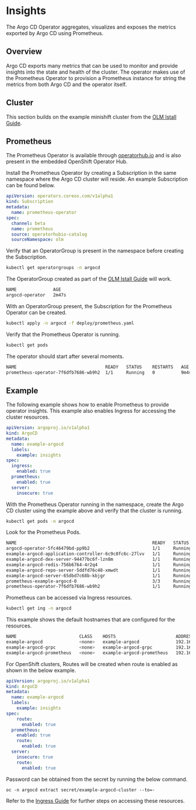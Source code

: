 # Insights

The Argo CD Operator aggregates, visualizes and exposes the metrics exported by Argo CD using Prometheus.

## Overview

Argo CD exports many metrics that can be used to monitor and provide insights into the state and health of the cluster. The operator makes use of the Prometheus Operator to provision a Prometheus instance for string the metrics from both Argo CD and the operator itself.

## Cluster

This section builds on the example minishift cluster from the [OLM Istall Guide][olm_guide]. 

## Prometheus

The Prometheus Operator is available through [operatorhub.io](https://operatorhub.io/operator/prometheus) and is also present in the embedded OpenShift Operator Hub.

Install the Prometheus Operator by creating a Subscription in the same namespace where the Argo CD cluster will reside. An example Subscription can be found below.

``` yaml
apiVersion: operators.coreos.com/v1alpha1
kind: Subscription
metadata:
  name: prometheus-operator
spec:
  channel: beta
  name: prometheus
  source: operatorhubio-catalog
  sourceNamespace: olm
```

Verify that an OperatorGroup is present in the namespace before creating the Subscription.

``` bash
kubectl get operatorgroups -n argocd
```

The OperatorGroup created as part of the [OLM Istall Guide][olm_guide] will work.

``` bash
NAME              AGE
argocd-operator   2m47s
```

With an OperatorGroup present, the Subscription for the Prometheus Operator can be created.

``` bash
kubectl apply -n argocd -f deploy/prometheus.yaml
```

Verify that the Prometheus Operator is running.

``` bash
kubectl get pods
```

The operator should start after several moments.

``` bash
NAME                                  READY   STATUS    RESTARTS   AGE
prometheus-operator-7f6dfb7686-wb9h2  1/1     Running   0          9m4s
```

## Example

The following example shows how to enable Prometheus to provide operator insights. This example also enables Ingress for accessing the cluster resources.

``` yaml
apiVersion: argoproj.io/v1alpha1
kind: ArgoCD
metadata:
  name: example-argocd
  labels:
    example: insights
spec:
  ingress:
    enabled: true
  prometheus:
    enabled: true
  server:
    insecure: true
```

With the Prometheus Operator running in the namespace, create the Argo CD cluster using the example above and verify that the cluster is running.

``` Bash
kubectl get pods -n argocd
```

Look for the Prometheus Pods.

``` bash
NAME                                                    READY   STATUS    RESTARTS   AGE
argocd-operator-5fc46479bd-pp9b2                        1/1     Running   0          15h
example-argocd-application-controller-6c9c8fc6c-27lvv   1/1     Running   0          15h
example-argocd-dex-server-94477bc6f-lzn8m               1/1     Running   0          15h
example-argocd-redis-756b6764-4r2q4                     1/1     Running   0          15h
example-argocd-repo-server-5ddfd76c48-xmwdt             1/1     Running   0          15h
example-argocd-server-65dbd7c68b-kbjgr                  1/1     Running   0          15h
prometheus-example-argocd-0                             3/3     Running   1          14m
prometheus-operator-7f6dfb7686-wb9h2                    1/1     Running   0          14m
```

Prometheus can be accessed via Ingress resources.

``` bash
kubectl get ing -n argocd
```

This example shows the default hostnames that are configured for the resources.

``` bash
NAME                        CLASS    HOSTS                       ADDRESS         PORTS     AGE
example-argocd              <none>   example-argocd              192.168.39.68   80, 443   15h
example-argocd-grpc         <none>   example-argocd-grpc         192.168.39.68   80, 443   15h
example-argocd-prometheus   <none>   example-argocd-prometheus   192.168.39.68   80, 443   15h
```

For OpenShift clusters, Routes will be created when route is enabled as shown in the below example.

``` yaml
apiVersion: argoproj.io/v1alpha1
kind: ArgoCD
metadata:
  name: example-argocd
  labels:
    example: insights
spec:
    route:
      enabled: true
  prometheus:
    enabled: true
    route:
      enabled: true
  server:
    insecure: true
    route:
      enabled: true
```

Password can be obtained from the secret by running the below command.
```
oc -n argocd extract secret/example-argocd-cluster --to=-
```

Refer to the [Ingress Guide][ingress_guide] for further steps on accessing these resources.

[olm_guide]:../install/olm.md
[ingress_guide]:./ingress.md#access
